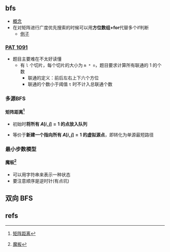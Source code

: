 ## bfs

- [概念](https://zh.wikipedia.org/wiki/%E5%B9%BF%E5%BA%A6%E4%BC%98%E5%85%88%E6%90%9C%E7%B4%A2)
- 在对矩阵进行广度优先搜索的时候可以用**方位数组+for**代替多个if判断
  - [例子](https://www.liuchuo.net/archives/2307)





### [PAT 1091](https://www.liuchuo.net/archives/2307)

- 题目主要难在不太好读懂
  - 有 `l` 个切片，每个切片的大小为 `m * n`，题目要求计算所有联通的 1 的个数
    - 联通的定义：前后左右上下六个方位
    - 联通的个数小于阈值 `t` 时不计入总联通个数



### 多源BFS

#### 矩阵距离[^1]

- 初始时**将所有 $A[i, j] = 1$ 的点放入队列**

- 等价于**新建一个指向所有 $A[i, j] = 1$ 的虚拟源点**，即转化为单源最短路径



### 最小步数模型

#### 魔板[^2]

- 可以用字符串来表示一种状态
- 要注意顺序是逆时针(有点坑)



## 双向 BFS





## refs

[^1]: [矩阵距离](https://www.acwing.com/problem/content/175/)
[^2]: [魔板](https://www.acwing.com/problem/content/1109/)